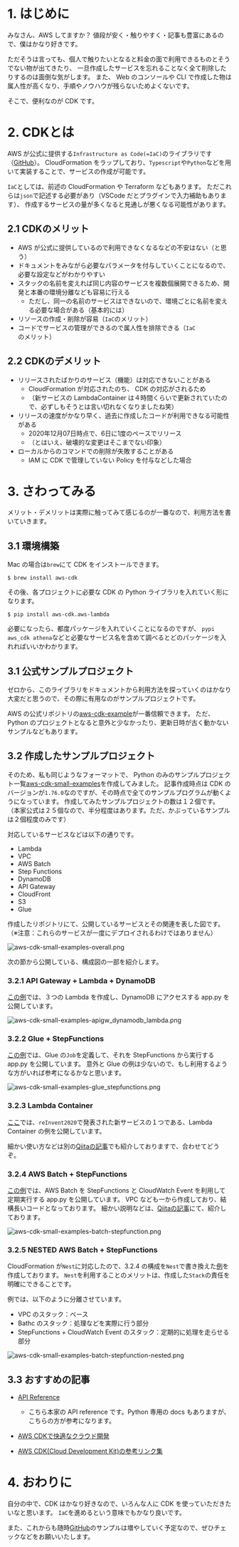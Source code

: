 # 1. はじめに

みなさん、AWS してますか？
値段が安く・触りやすく・記事も豊富にあるので、僕はかなり好きです。

ただそうは言っても、個人で触りたいとなると料金の面で利用できるものとそうでない物が出てきたり、
一旦作成したサービスを忘れることなく全て削除したりするのは面倒な気がします。
また、 Web のコンソールや CLI で作成した物は属人性が高くなり、手順やノウハウが残らないためよくないです。

そこで、便利なのが CDK です。

# 2. CDKとは

AWS が公式に提供する`Infrastructure as Code(=IaC)`のライブラリです（[GitHub](https://github.com/aws/aws-cdk)）。
CloudFormation をラップしており、`Typescript`や`Python`などを用いて実装することで、サービスの作成が可能です。

`IaC`としては、前述の CloudFormation や Terraform などもあります。
ただこれらは`json`で記述する必要があり（VSCode だとプラグインで入力補助もあります）、
作成するサービスの量が多くなると見通しが悪くなる可能性があります。


## 2.1 CDKのメリット

* AWS が公式に提供しているので利用できなくなるなどの不安はない（と思う）
* ドキュメントをみながら必要なパラメータを付与していくことになるので、必要な設定などがわかりやすい
* スタックの名前を変えれば同じ内容のサービスを複数個展開できるため、開発と本番の環境分離なども容易に行える
    * ただし、同一の名前のサービスはできないので、環境ごとに名前を変える必要な場合がある（基本的には）
* リソースの作成・削除が容易（`IaC`のメリット）
* コードでサービスの管理ができるので属人性を排除できる（`IaC`のメリット）

## 2.2 CDKのデメリット

* リリースされたばかりのサービス（機能）は対応できないことがある
    * CloudFormation が対応されたのち、 CDK の対応がされるため
    * （新サービスの LambdaContainer は４時間くらいで更新されていたので、必ずしもそうとは言い切れなくなりましたね笑）
* リリースの速度がかなり早く、過去に作成したコードが利用できなる可能性がある
    * 2020年12月07日時点で、6日に1度のペースでリリース
    * （とはいえ、破壊的な変更はそこまでない印象）
* ローカルからのコマンドでの削除が失敗することがある
    * IAM に CDK で管理していない Policy を付与などした場合

# 3. さわってみる

メリット・デメリットは実際に触ってみて感じるのが一番なので、利用方法を書いていきます。

## 3.1 環境構築

Mac の場合は`brew`にて CDK をインストールできます。

```shell
$ brew install aws-cdk
```

その後、各プロジェクトに必要な CDK の Python ライブラリを入れていく形になります。

```shell
$ pip install aws-cdk.aws-lambda
```

必要になったら、都度パッケージを入れていくことになるのですが、
`pypi aws_cdk athena`などと必要なサービス名を含めて調べるとどのパッケージを入れればいいかわかります。

## 3.1 公式サンプルプロジェクト



ゼロから、このライブラリをドキュメントから利用方法を探っていくのはかなり大変だと思うので、その際に有用なのがサンプルプロジェクトです。

AWS の公式リポジトリの[aws-cdk-example](https://github.com/aws-samples/aws-cdk-examples)が一番信頼できます。
ただ、Python のプロジェクトとなると意外と少なかったり、更新日時が古く動かないサンプルなどもあります。

## 3.2 作成したサンプルプロジェクト

そのため、私も同じようなフォーマットで、
Python のみのサンプルプロジェクト一覧[aws-cdk-small-examples](https://github.com/gsy0911/aws-cdk-small-examples)を作成してみました。
記事作成時点は CDK のバージョンが`1.76.0`なのですが、その時点で全てのサンプルプログラムが動くようになっています。
作成してみたサンプルプロジェクトの数は１２個です。
（本家公式は２５個なので、半分程度はあります。ただ、かぶっているサンプルは２個程度のみです）

対応しているサービスなどは以下の通りです。

* Lambda
* VPC
* AWS Batch
* Step Functions
* DynamoDB
* API Gateway
* CloudFront
* S3
* Glue

作成したリポジトリにて、公開しているサービスとその関連を表した図です。
（※注意：これらのサービスが一度にデプロイされるわけではありません）

![aws-cdk-small-examples-overall.png](https://qiita-image-store.s3.ap-northeast-1.amazonaws.com/0/260295/498e3f55-07b1-82fe-88ee-a3537d9ff598.png)

次の節から公開している、構成図の一部を紹介します。

### 3.2.1 API Gateway + Lambda + DynamoDB

[この例](https://github.com/gsy0911/aws-cdk-small-examples/tree/master/python/apigw-dynamodb-lambda)では、３つの Lambda を作成し、DynamoDB にアクセスする app.py を公開しています。

![aws-cdk-small-examples-apigw_dynamodb_lambda.png](https://qiita-image-store.s3.ap-northeast-1.amazonaws.com/0/260295/82bfb098-8c72-0e43-5109-4477cd3980f6.png)

### 3.2.2 Glue + StepFunctions

[この例](https://github.com/gsy0911/aws-cdk-small-examples/tree/master/python/glue-stepfunctions)では、Glue の`Job`を定義して、それを StepFunctions から実行する app.py を公開しています。
意外と Glue の例は少ないので、もし利用するような方がいれば参考になるかなと思います。

![aws-cdk-small-examples-glue_stepfunctions.png](https://qiita-image-store.s3.ap-northeast-1.amazonaws.com/0/260295/05e92698-3e98-581d-7ac0-a664cf67eb01.png)

### 3.2.3 Lambda Container

[ここ](https://github.com/gsy0911/aws-cdk-small-examples/tree/master/python/lambda-container)では、`reInvent2020`で発表された新サービスの１つである、Lambda Container の例を公開しています。

細かい使い方などは別の[Qiitaの記事](https://qiita.com/gsy0911/items/943533045bec5d7de2b1)でも紹介しておりますで、合わせてどうぞ。

### 3.2.4 AWS Batch + StepFunctions

[この例](https://github.com/gsy0911/aws-cdk-small-examples/tree/master/python/batch-stepfunctions)では、AWS Batch を StepFunctions と CloudWatch Event を利用して定期実行する app.py を公開しています。
VPC なども一から作成しており、結構長いコードとなっております。
細かい説明などは、[Qiitaの記事](https://qiita.com/gsy0911/items/64d0f79601cb906cd235)にて、紹介しております。


![aws-cdk-small-examples-batch-stepfunction.png](https://qiita-image-store.s3.ap-northeast-1.amazonaws.com/0/260295/9c861486-8cc3-b456-a598-74df7d072978.png)

### 3.2.5 NESTED AWS Batch + StepFunctions

CloudFormation が`Nest`に対応したので、3.2.4 の構成を`Nest`で書き換えた[例](https://github.com/gsy0911/aws-cdk-small-examples/tree/master/python/batch-stepfunctions-nested)を作成しております。
`Nest`を利用することのメリットは、作成した`Stack`の責任を明確にできることです。

例では、以下のように分離させています。
* VPC のスタック：ベース
* Bathc のスタック：処理などを実際に行う部分
* StepFunctions + CloudWatch Event のスタック：定期的に処理を走らせる部分


![aws-cdk-small-examples-batch-stepfunction-nested.png](https://qiita-image-store.s3.ap-northeast-1.amazonaws.com/0/260295/9a69d2a8-6512-6d58-dd5c-4592342ba137.png)


## 3.3 おすすめの記事

* [API Reference](https://docs.aws.amazon.com/cdk/api/latest/docs/aws-construct-library.html)
    * こちら本家の API reference です。Python 専用の docs もありますが、こちらの方が参考になります。

* [AWS CDKで快適なクラウド開発](https://qiita.com/ufoo68/items/d06756b6e7bb97359074)
* [AWS CDK(Cloud Development Kit)の参考リンク集](https://qiita.com/si1242/items/dea087a09a8a18a7d1eb)



# 4. おわりに

自分の中で、CDK はかなり好きなので、いろんな人に CDK を使っていただきたいなと思います。
`IaC`を進めるという意味でもかなり良いです。

また、これからも随時[GitHub](https://github.com/gsy0911/aws-cdk-small-examples)のサンプルは増やしていく予定なので、ぜひチェックなどをお願いいたします。
